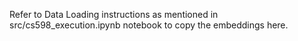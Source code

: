 Refer to Data Loading instructions as mentioned in src/cs598_execution.ipynb notebook to copy the embeddings here. 
